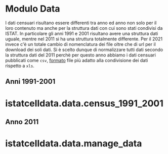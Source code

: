 # Modulo Data

I dati censuari risultano essere differenti tra anno ed anno non solo per il loro contenuto ma anche per la struttura 
dati con cui sono stati condivisi da ISTAT.
In particolare gli anni 1991 e 2001 risultano avere una struttura dati uguale, mentre nel 2011 si ha una struttura 
totalmente differente. Per il 2021 invece c'è un totale cambio di nomenclatura dei file oltre che di url per il 
download dei soli dati.
Si è scelto dunque di normalizzare tutti dati secondo la struttura dati del 2011 perchè per questo anno abbiamo i dati 
censuari pubblicati come `csv`, [formato](https://en.wikipedia.org/wiki/Comma-separated_values#Data_exchange) file più adatto alla condivisione dei dati rispetto a `xls`.

## Anni 1991-2001

# istatcelldata.data.census_1991_2001

## Anno 2011

# istatcelldata.data.manage_data
